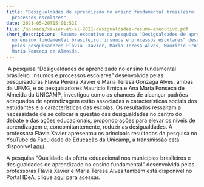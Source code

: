 ```yaml
---
title: "Desigualdades de aprendizado no ensino fundamental brasileiro: insumos e
  processos escolares"
date: 2021-05-20T15:01:52Z
file: /uploads/xavier-et-al-2021-desigualdades-resumo-executivo.pdf
short_description: 'Resumo executivo da pesquisa "Desigualdades de aprendizado
  no ensino fundamental brasileiro: insumos e processos escolares" desenvolvida
  pelos pesquisadores Flavia  Xavier, Maria Teresa Alves, Mauricio Ernica e Ana
  Maria Fonseca de Almeida.'
---
```

<!--StartFragment-->

 A pesquisa “Desigualdades de aprendizado no ensino fundamental brasileiro: insumos e processos escolares” desenvolvida pelas pesquisadoras Flavia Pereira Xavier e Maria Teresa Gonzaga Alves, ambas da UFMG, e os pesquisadores Mauricio Ernica e Ana Maria Fonseca de Almeida da UNICAMP, investigou como as chances de alcançar padrões adequados de aprendizagem estão associadas a características sociais dos estudantes e a características das escolas. Os resultados ressaltam a necessidade de se colocar a questão das desigualdades no centro do debate e das ações educacionais, propondo ações para elevar os níveis de aprendizagem e, concomitantemente, reduzir as desigualdades. A professora Flávia Xavier apresentou os principais resultados da pesquisa no YouTube da Faculdade de Educação da Unicamp, a transmissão está disponível [aqui](https://www.youtube.com/watch?v=oF3WOIMVpU0.). 

A pesquisa "Qualidade da oferta educacional nos municípios brasileiros e desigualdades de aprendizado no ensino fundamental" desenvolvida pelas professoras Flávia Xavier e Maria Teresa Alves também está disponível no Portal IDeA, clique [aqui](https://portalidea.org.br/pesquisas/qualidade-da-oferta-educacional-nos-munic%C3%ADpios-brasileiros-e-desigualdades-de-aprendizado-no-ensino-fundamental/) para acessar. 

<!--EndFragment-->



<!--EndFragment-->